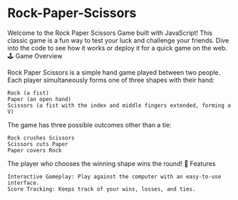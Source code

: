 # Rock-Paper-Scissors

Welcome to the Rock Paper Scissors Game built with JavaScript! This classic game is a fun way to test your luck and challenge your friends. Dive into the code to see how it works or deploy it for a quick game on the web.
🕹️ Game Overview

Rock Paper Scissors is a simple hand game played between two people. Each player simultaneously forms one of three shapes with their hand:

    Rock (a fist)
    Paper (an open hand)
    Scissors (a fist with the index and middle fingers extended, forming a V)

The game has three possible outcomes other than a tie:

    Rock crushes Scissors
    Scissors cuts Paper
    Paper covers Rock

The player who chooses the winning shape wins the round!
🌟 Features

    Interactive Gameplay: Play against the computer with an easy-to-use interface.
    Score Tracking: Keeps track of your wins, losses, and ties.
